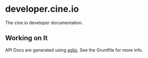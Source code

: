 # developer.cine.io

The cine.io developer documentation.

## Working on It

API Docs are generated using [aglio][aglio]. See the Gruntfile for more info.




<!-- references -->

[aglio]:https://github.com/danielgtaylor/aglio
